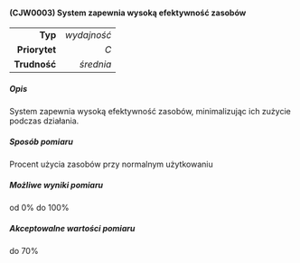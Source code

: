 #### (CJW0003) System zapewnia wysoką efektywność zasobów

|               |             |
| ------------: |------------:|
|       **Typ** | *wydajność* |
| **Priorytet** |         *C* |
|  **Trudność** |   *średnia* |


##### Opis
System zapewnia wysoką efektywność zasobów, minimalizując ich zużycie podczas działania.


##### Sposób pomiaru

Procent użycia zasobów przy normalnym użytkowaniu

##### Możliwe wyniki pomiaru

od 0% do 100%

##### Akceptowalne wartości pomiaru

do 70%